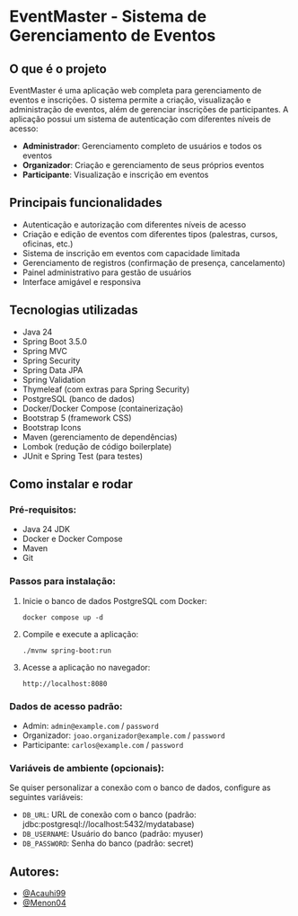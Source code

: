 # EventMaster - Sistema de Gerenciamento de Eventos

## O que é o projeto

EventMaster é uma aplicação web completa para gerenciamento de eventos e inscrições. O sistema permite a criação, visualização e administração de eventos, além de gerenciar inscrições de participantes. A aplicação possui um sistema de autenticação com diferentes níveis de acesso:

- **Administrador**: Gerenciamento completo de usuários e todos os eventos
- **Organizador**: Criação e gerenciamento de seus próprios eventos
- **Participante**: Visualização e inscrição em eventos

## Principais funcionalidades

- Autenticação e autorização com diferentes níveis de acesso
- Criação e edição de eventos com diferentes tipos (palestras, cursos, oficinas, etc.)
- Sistema de inscrição em eventos com capacidade limitada
- Gerenciamento de registros (confirmação de presença, cancelamento)
- Painel administrativo para gestão de usuários
- Interface amigável e responsiva

## Tecnologias utilizadas

- Java 24
- Spring Boot 3.5.0
- Spring MVC
- Spring Security
- Spring Data JPA
- Spring Validation
- Thymeleaf (com extras para Spring Security)
- PostgreSQL (banco de dados)
- Docker/Docker Compose (containerização)
- Bootstrap 5 (framework CSS)
- Bootstrap Icons
- Maven (gerenciamento de dependências)
- Lombok (redução de código boilerplate)
- JUnit e Spring Test (para testes)

## Como instalar e rodar

### Pré-requisitos:

- Java 24 JDK
- Docker e Docker Compose
- Maven
- Git

### Passos para instalação:

1. Inicie o banco de dados PostgreSQL com Docker:

   ```
   docker compose up -d
   ```

2. Compile e execute a aplicação:

   ```
   ./mvnw spring-boot:run
   ```

3. Acesse a aplicação no navegador:
   ```
   http://localhost:8080
   ```

### Dados de acesso padrão:

- Admin: `admin@example.com` / `password`
- Organizador: `joao.organizador@example.com` / `password`
- Participante: `carlos@example.com` / `password`

### Variáveis de ambiente (opcionais):

Se quiser personalizar a conexão com o banco de dados, configure as seguintes variáveis:

- `DB_URL`: URL de conexão com o banco (padrão: jdbc:postgresql://localhost:5432/mydatabase)
- `DB_USERNAME`: Usuário do banco (padrão: myuser)
- `DB_PASSWORD`: Senha do banco (padrão: secret)

## Autores:

- [@Acauhi99](https://github.com/Acauhi99)
- [@Menon04](https://github.com/Menon04)
